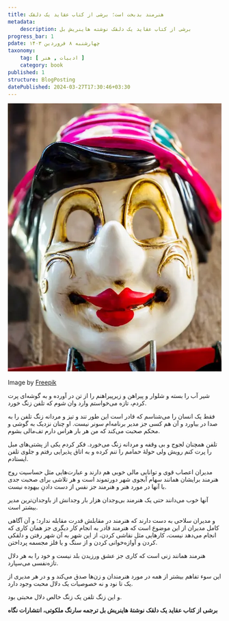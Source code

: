 ```yaml
---
title: هنرمند بدبخت است؛ برشی از کتاب عقاید یک دلقک
metadata: 
    description: برشی از کتاب عقاید یک دلقک نوشته هاینریش بل
progress_bar: 1
pdate: چهارشنبه ۸ فروردین ۱۴۰۳
taxonomy:
    tag: [ ادبیات , هنر ]
    category: book
published: 1
structure: BlogPosting
datePublished: 2024-03-27T17:30:46+03:30
---
```

![ عقاید یک دلقگ هاینریش بل ](fun-carnival-mask_23-2147852291.webp?classes=center&loading=lazy)
<div class="align-center">
Image by <a href="https://www.freepik.com/free-photo/fun-carnival-mask_3356565.htm#fromView=search&page=1&position=16&uuid=db7535fe-8d68-4934-ae96-506790478831">Freepik</a>
</div>


شیر آب را بسته و شلوار و پیراهن و زیرپیراهنم را از تن در آورده و به گوشه‌ای پرت کردم، تازه می‌خواستم وارد وان شوم که تلفن زنگ خورد. 

فقط یک انسان را می‌شناسم که قادر است این طور تند و تیز و مردانه زنگ تلفن را به صدا در بیاورد و آن هم کسی جز مدیر برنامه‌ام سونر نیست. او چنان نزدیک به گوشی و محکم صحبت می‌کند که من هر بار هراس دارم تف‌مالی بشوم.

تلفن همچنان لجوج و بی وقفه و مردانه زنگ می‌خورد. فکر کردم یکی از پشتی‌های مبل را پرت کنم رویش ولی حولهٔ حمامم را تنم کرده و به اتاق پذیرایی رفتم و جلوی تلفن ایستادم.

مدیران اعصاب قوی و توانایی مالی خوبی هم دارند و عبارت‌هایی مثل حساسیت روح هنرمند برایشان همانند سهام آبجوی شهر دورتموند است و هر تلاشی برای صحبت جدی با آنها در مورد هنر و هنرمند جز نفس از دست دادنِ بیهوده نیست. 

آنها خوب می‌دانند حتی یک هنرمند بی‌وجدان هزار بار وجدانش از باوجدان‌ترین مدیر بیشتر است.

و مدیران سلاحی به دست دارند که هنرمند در مقابلش قدرت مقابله ندارد؛ و آن آگاهی کامل مدیران از این موضوع است که هنرمند قادر به انجام کار دیگری جز همان کاری که انجام می‌دهد نیست، کارهایی مثل نقاشی کردن، از این شهر به آن شهر رفتن و دلقکی کردن و آوازه‌خوانی کردن و از سنگ و یا فلز مجسمه پرداختن.

هنرمند همانند زنی است که کاری جز عشق ورزیدن بلد نیست و خود را به هر دلال تازه‌نفسی می‌سپارد. 

این سوء تفاهم بیشتر از همه در مورد هنرمندان و زن‌ها صدق می‌کند و و در هر مدیری از یک تا نود و نه خصوصیات یک دلال محبت وجود دارد. 

و این زنگ تلفن یک زنگ خالص دلال محبتی بود.

**برشی از کتاب عقاید یک دلقک نوشتهٔ هاینریش بل ترجمه سارنگ ملکوتی، انتشارات نگاه**